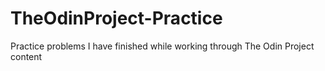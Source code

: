 # TheOdinProject-Practice
Practice problems I have finished while working through The Odin Project content
